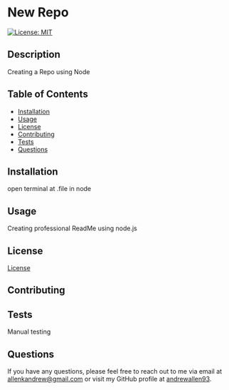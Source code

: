 
# New Repo

[![License: MIT](https://img.shields.io/badge/License-MIT-yellow.svg)](https://opensource.org/licenses/MIT)

## Description
Creating a Repo using Node

## Table of Contents
- [Installation](#installation)
- [Usage](#usage)
- [License](#license)
- [Contributing](#contributing)
- [Tests](#tests)
- [Questions](#questions)

## Installation
open terminal at .file in node 

## Usage
Creating professional ReadMe using node.js

## License
[License](https://opensource.org/licenses/MIT)

## Contributing


## Tests
Manual testing

## Questions
If you have any questions, please feel free to reach out to me via email at allenkandrew@gmail.com or visit my GitHub profile at [andrewallen93](https://github.com/andrewallen93).
